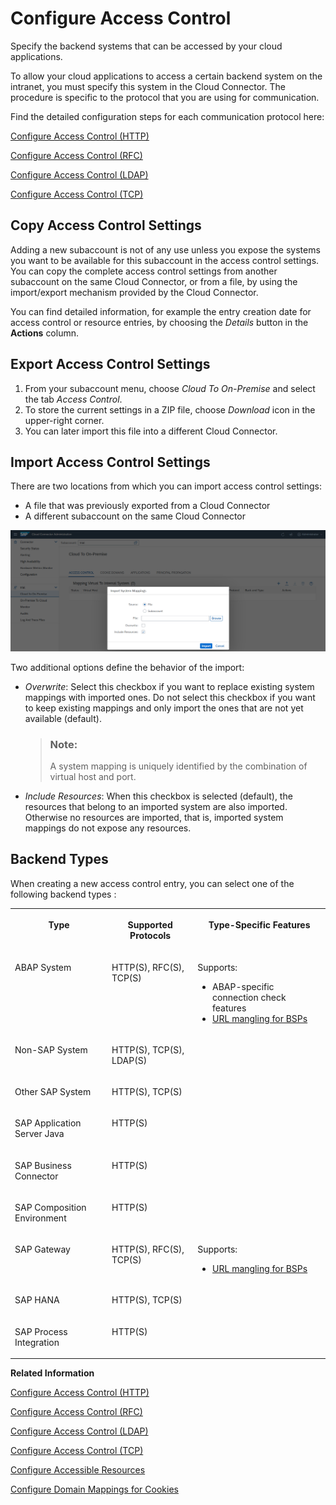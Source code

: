<!-- loiof42fe4471d6a4a5fb09b7f3bb83c66a4 -->

# Configure Access Control

Specify the backend systems that can be accessed by your cloud applications.

To allow your cloud applications to access a certain backend system on the intranet, you must specify this system in the Cloud Connector. The procedure is specific to the protocol that you are using for communication.

Find the detailed configuration steps for each communication protocol here:

[Configure Access Control \(HTTP\)](configure-access-control-http-e7d4927.md)

[Configure Access Control \(RFC\)](configure-access-control-rfc-ca58689.md)

[Configure Access Control \(LDAP\)](configure-access-control-ldap-e4ba9b3.md)

[Configure Access Control \(TCP\)](configure-access-control-tcp-befd437.md)



<a name="loiof42fe4471d6a4a5fb09b7f3bb83c66a4__section_r1n_z2k_kgb"/>

## Copy Access Control Settings

Adding a new subaccount is not of any use unless you expose the systems you want to be available for this subaccount in the access control settings. You can copy the complete access control settings from another subaccount on the same Cloud Connector, or from a file, by using the import/export mechanism provided by the Cloud Connector.

You can find detailed information, for example the entry creation date for access control or resource entries, by choosing the *Details* button in the **Actions** column.



## Export Access Control Settings

1.  From your subaccount menu, choose *Cloud To On-Premise* and select the tab *Access Control*.
2.  To store the current settings in a ZIP file, choose *Download* icon in the upper-right corner.
3.  You can later import this file into a different Cloud Connector.



<a name="loiof42fe4471d6a4a5fb09b7f3bb83c66a4__section_tkl_jsw_1bc"/>

## Import Access Control Settings

There are two locations from which you can import access control settings:

-   A file that was previously exported from a Cloud Connector
-   A different subaccount on the same Cloud Connector

![](images/SCC_AccessControl_-_Import_362900f.png)

Two additional options define the behavior of the import:

-   *Overwrite*: Select this checkbox if you want to replace existing system mappings with imported ones. Do not select this checkbox if you want to keep existing mappings and only import the ones that are not yet available \(default\).

    > ### Note:  
    > A system mapping is uniquely identified by the combination of virtual host and port.

-   *Include Resources*: When this checkbox is selected \(default\), the resources that belong to an imported system are also imported. Otherwise no resources are imported, that is, imported system mappings do not expose any resources.



<a name="loiof42fe4471d6a4a5fb09b7f3bb83c66a4__section_ukl_jsw_1bc"/>

## Backend Types

When creating a new access control entry, you can select one of the following backend types :


<table>
<tr>
<th valign="top">

Type

</th>
<th valign="top">

Supported Protocols

</th>
<th valign="top">

Type-Specific Features

</th>
</tr>
<tr>
<td valign="top">

ABAP System

</td>
<td valign="top">

HTTP\(S\), RFC\(S\), TCP\(S\)

</td>
<td valign="top">

Supports:

-   ABAP-specific connection check features
-   [URL mangling for BSPs](https://community.sap.com/t5/additional-blogs-by-sap/bsp-in-depth-url-mangling/ba-p/12859663) 



</td>
</tr>
<tr>
<td valign="top">

Non-SAP System

</td>
<td valign="top">

HTTP\(S\), TCP\(S\), LDAP\(S\)

</td>
<td valign="top">

 

</td>
</tr>
<tr>
<td valign="top">

Other SAP System

</td>
<td valign="top">

HTTP\(S\), TCP\(S\)

</td>
<td valign="top">

 

</td>
</tr>
<tr>
<td valign="top">

SAP Application Server Java

</td>
<td valign="top">

HTTP\(S\)

</td>
<td valign="top">

 

</td>
</tr>
<tr>
<td valign="top">

SAP Business Connector

</td>
<td valign="top">

HTTP\(S\)

</td>
<td valign="top">

 

</td>
</tr>
<tr>
<td valign="top">

SAP Composition Environment

</td>
<td valign="top">

HTTP\(S\)

</td>
<td valign="top">

 

</td>
</tr>
<tr>
<td valign="top">

SAP Gateway

</td>
<td valign="top">

HTTP\(S\), RFC\(S\), TCP\(S\)

</td>
<td valign="top">

Supports:

-   [URL mangling for BSPs](https://community.sap.com/t5/additional-blogs-by-sap/bsp-in-depth-url-mangling/ba-p/12859663)



</td>
</tr>
<tr>
<td valign="top">

SAP HANA

</td>
<td valign="top">

HTTP\(S\), TCP\(S\)

</td>
<td valign="top">

 

</td>
</tr>
<tr>
<td valign="top">

SAP Process Integration

</td>
<td valign="top">

HTTP\(S\)

</td>
<td valign="top">

 

</td>
</tr>
</table>

**Related Information**  


[Configure Access Control \(HTTP\)](configure-access-control-http-e7d4927.md "Specify the backend systems that can be accessed by your cloud applications using HTTP.")

[Configure Access Control \(RFC\)](configure-access-control-rfc-ca58689.md "Specify the backend systems that can be accessed by your cloud applications using RFC.")

[Configure Access Control \(LDAP\)](configure-access-control-ldap-e4ba9b3.md "Add a specified system mapping to the Cloud Connector if you want to use an on-premise LDAP server or user authentication in your cloud application.")

[Configure Access Control \(TCP\)](configure-access-control-tcp-befd437.md "Add a specified system mapping to the Cloud Connector if you want to use the TCP protocol for communication with a backend system.")

[Configure Accessible Resources](configure-accessible-resources-3b12086.md "Configure backend systems and resources in the Cloud Connector, to make them available for a cloud application.")

[Configure Domain Mappings for Cookies](configure-domain-mappings-for-cookies-b7d257b.md "")

